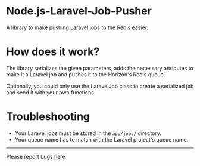 # Node.js-Laravel-Job-Pusher

A library to make pushing Laravel jobs to the Redis easier.

# How does it work?

The library serializes the given parameters, adds the necessary attributes to make it a Laravel job and pushes it to the Horizon's Redis queue.

Optionally, you could only use the LaravelJob class to create a serialized job and send it with your own functions.

# Troubleshooting

- Your Laravel jobs must be stored in the `app/jobs/` directory.
- Your queue name has to match with the Laravel project's queue name.

---

Please report bugs [here](https://github.com/EmirGuvenni/Node.js-Laravel-Job-Pusher/issues)
